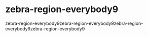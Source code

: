 # zebra-region-everybody9
zebra-region-everybody9zebra-region-everybody9zebra-region-everybody9zebra-region-everybody9
